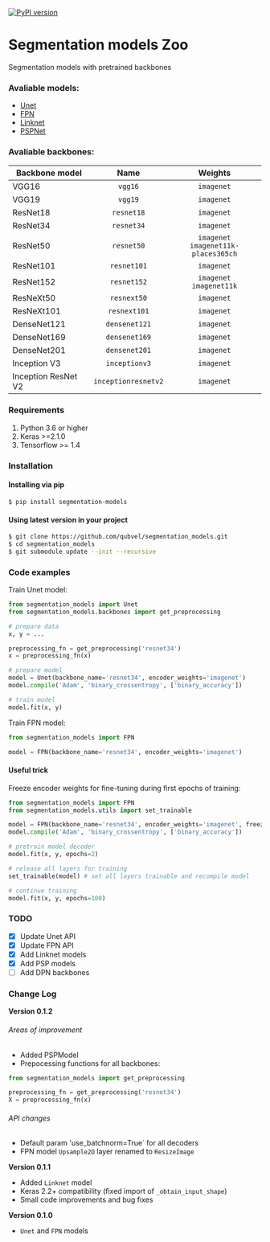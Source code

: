 [![PyPI version](https://badge.fury.io/py/segmentation-models.svg)](https://badge.fury.io/py/segmentation-models)
# Segmentation models Zoo
Segmentation models with pretrained backbones

### Avaliable models:
 - [Unet](https://arxiv.org/abs/1505.04597)
 - [FPN](http://presentations.cocodataset.org/COCO17-Stuff-FAIR.pdf)
 - [Linknet](https://arxiv.org/abs/1707.03718)
 - [PSPNet](https://arxiv.org/abs/1612.01105)

### Avaliable backbones:
| Backbone model      |Name| Weights    |
|---------------------|:--:|:------------:|
| VGG16               |`vgg16`| `imagenet` |
| VGG19               |`vgg19`| `imagenet` |
| ResNet18            |`resnet18`| `imagenet` |
| ResNet34            |`resnet34`| `imagenet` |
| ResNet50            |`resnet50`| `imagenet`<br>`imagenet11k-places365ch` |
| ResNet101           |`resnet101`| `imagenet` |
| ResNet152           |`resnet152`| `imagenet`<br>`imagenet11k` |
| ResNeXt50           |`resnext50`| `imagenet` |
| ResNeXt101          |`resnext101`| `imagenet` |
| DenseNet121         |`densenet121`| `imagenet` |
| DenseNet169         |`densenet169`| `imagenet` |
| DenseNet201         |`densenet201`| `imagenet` |
| Inception V3        |`inceptionv3`| `imagenet` |
| Inception ResNet V2 |`inceptionresnetv2`| `imagenet` |

### Requirements
1) Python 3.6 or higher
2) Keras >=2.1.0
3) Tensorflow >= 1.4

### Installation  

#### Installing via pip  
`$ pip install segmentation-models`

#### Using latest version in your project
```bash
$ git clone https://github.com/qubvel/segmentation_models.git
$ cd segmentation_models
$ git submodule update --init --recursive
```

### Code examples

Train Unet model:  
```python
from segmentation_models import Unet
from segmentation_models.backbones import get_preprocessing

# prepare data
x, y = ...

preprocessing_fn = get_preprocessing('resnet34')
x = preprocessing_fn(x)

# prepare model
model = Unet(backbone_name='resnet34', encoder_weights='imagenet')
model.compile('Adam', 'binary_crossentropy', ['binary_accuracy'])

# train model
model.fit(x, y)
```
Train FPN model:  
```python
from segmentation_models import FPN

model = FPN(backbone_name='resnet34', encoder_weights='imagenet')
```

#### Useful trick
Freeze encoder weights for fine-tuning during first epochs of training:
```python
from segmentation_models import FPN
from segmentation_models.utils import set_trainable

model = FPN(backbone_name='resnet34', encoder_weights='imagenet', freeze_encoder=True)
model.compile('Adam', 'binary_crossentropy', ['binary_accuracy'])

# pretrain model decoder
model.fit(x, y, epochs=2)

# release all layers for training
set_trainable(model) # set all layers trainable and recompile model

# continue training
model.fit(x, y, epochs=100)
```

### TODO
- [x] Update Unet API
- [x] Update FPN API
- [x] Add Linknet models
- [x] Add PSP models
- [ ] Add DPN backbones

### Change Log

**Version 0.1.2**  

###### Areas of improvement

 - Added PSPModel
 - Prepocessing functions for all backbones: 
```python
from segmentation_models import get_preprocessing

preprocessing_fn = get_preprocessing('resnet34')
X = preprocessing_fn(x)
```
###### API changes
- Default param 'use_batchnorm=True` for all decoders
- FPN model `Upsample2D` layer renamed to `ResizeImage`

**Version 0.1.1**  
 - Added `Linknet` model
 - Keras 2.2+ compatibility (fixed import of `_obtain_input_shape`)
 - Small code improvements and bug fixes

**Version 0.1.0**  
 - `Unet` and `FPN` models
